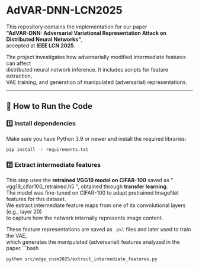 # AdVAR-DNN-LCN2025

This repository contains the implementation for our paper  
**"AdVAR-DNN: Adversarial Variational Representation Attack on Distributed Neural Networks"**,  
accepted at **IEEE LCN 2025**.

The project investigates how adversarially modified intermediate features can affect  
distributed neural network inference. It includes scripts for feature extraction,  
VAE training, and generation of manipulated (adversarial) representations.

------------------------
## 🚀 How to Run the Code

### 1️⃣ Install dependencies
Make sure you have Python 3.9 or newer and install the required libraries:

```bash
pip install -r requirements.txt
```
### 2️⃣ Extract intermediate features
This step uses the **retrained VGG19 model on CIFAR-100** saved as " vgg19_cifar100_retrained.h5 ", obtained through **transfer learning**.  
The model was fine-tuned on CIFAR-100 to adapt pretrained ImageNet features for this dataset.  
We extract intermediate feature maps from one of its convolutional layers (e.g., layer 20)  
to capture how the network internally represents image content.  

These feature representations are saved as `.pkl` files and later used to train the VAE,  
which generates the manipulated (adversarial) features analyzed in the paper.```bash
```bash
python src/edge_cnsm2025/extract_intermediate_features.py
```

